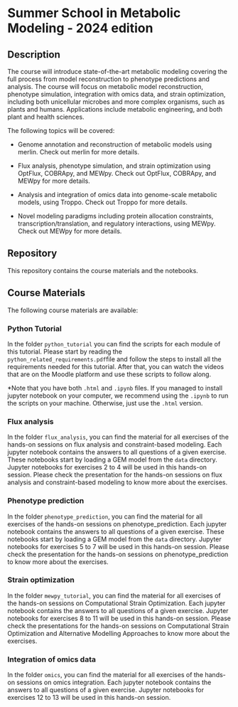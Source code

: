 # Summer School in Metabolic Modeling - 2024 edition

## Description
The course will introduce state-of-the-art metabolic modeling covering the full process from model reconstruction 
to phenotype predictions and analysis. 
The course will focus on metabolic model reconstruction, phenotype simulation, integration with omics data, 
and strain optimization, including both unicellular microbes and more complex organisms, such as plants and humans. 
Applications include metabolic engineering, and both plant and health sciences.

The following topics will be covered:
- Genome annotation and reconstruction of metabolic models using merlin. 
Check out merlin for more details.

- Flux analysis, phenotype simulation, and strain optimization using OptFlux, COBRApy, and MEWpy. 
Check out OptFlux, COBRApy, and MEWpy for more details.

- Analysis and integration of omics data into genome-scale metabolic models, using Troppo. 
Check out Troppo for more details.

- Novel modeling paradigms including protein allocation constraints, transcription/translation, and regulatory interactions, using MEWpy. 
Check out MEWpy for more details.


## Repository
This repository contains the course materials and the notebooks.


## Course Materials
The following course materials are available:

### Python Tutorial
In the folder `python_tutorial` you can find the scripts for each module of this tutorial. 
Please start by reading the `python_related_requirements.pdf`file and follow the steps to install all the requirements needed for this tutorial. 
After that, you can watch the videos that are on the Moodle platform and use these scripts to follow along. 

*Note that you have both `.html` and `.ipynb` files. If you managed to install jupyter notebook on your computer, 
we recommend using the `.ipynb` to run the scripts on your machine. Otherwise, just use the `.html` version.

### Flux analysis
In the folder `flux_analysis`, you can find the material for all exercises of the hands-on sessions on flux analysis and constraint-based modeling.
Each jupyter notebook contains the answers to all questions of a given exercise. These notebooks start by loading a GEM model from the `data` directory.
Jupyter notebooks for exercises 2 to 4 will be used in this hands-on session.
Please check the presentation for the hands-on sessions on flux analysis and constraint-based modeling to know more about the exercises.

### Phenotype prediction
In the folder `phenotype_prediction`, you can find the material for all exercises of the hands-on sessions on phenotype_prediction.
Each jupyter notebook contains the answers to all questions of a given exercise. These notebooks start by loading a GEM model from the `data` directory.
Jupyter notebooks for exercises 5 to 7 will be used in this hands-on session.
Please check the presentation for the hands-on sessions on phenotype_prediction to know more about the exercises.

### Strain optimization
In the folder `mewpy_tutorial`, you can find the material for all exercises of the hands-on sessions on Computational Strain Optimization.
Each jupyter notebook contains the answers to all questions of a given exercise.
Jupyter notebooks for exercises 8 to 11 will be used in this hands-on session.
Please check the presentations for the hands-on sessions on Computational Strain Optimization and Alternative Modelling Approaches to know more about the exercises.

### Integration of omics data
In the folder `omics`, you can find the material for all exercises of the hands-on sessions on omics integration.
Each jupyter notebook contains the answers to all questions of a given exercise.
Jupyter notebooks for exercises 12 to 13 will be used in this hands-on session.

